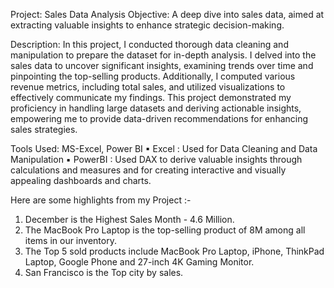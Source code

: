 Project: Sales Data Analysis
Objective: A deep dive into sales data, aimed at extracting valuable insights to enhance strategic decision-making. 

Description:
In this project, I conducted thorough data cleaning and manipulation to prepare the dataset for in-depth analysis. I delved into the sales data to uncover significant insights, examining trends over time and pinpointing the top-selling products. Additionally, I computed various revenue metrics, including total sales, and utilized visualizations to effectively communicate my findings. This project demonstrated my proficiency in handling large datasets and deriving actionable insights, empowering me to provide data-driven recommendations for enhancing sales strategies.

Tools Used: MS-Excel, Power BI
▪ Excel : Used for Data Cleaning and Data Manipulation
▪ PowerBI : Used DAX to derive valuable insights through calculations and measures and for creating interactive and visually appealing dashboards and charts.

Here are some highlights from my Project :-

1. December is the Highest Sales Month - 4.6 Million.
2. The MacBook Pro Laptop is the top-selling product of 8M among all items in our inventory.
3. The Top 5 sold products include MacBook Pro Laptop, iPhone, ThinkPad Laptop, Google Phone and 27-inch 4K Gaming Monitor.
4. San Francisco is the Top city by sales.
